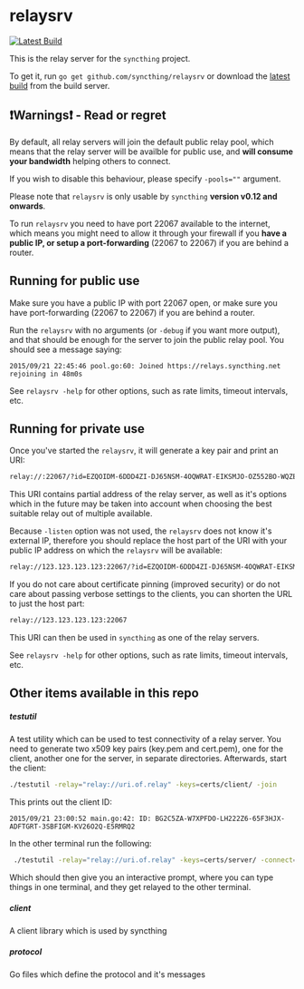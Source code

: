 relaysrv
========

[![Latest Build](http://img.shields.io/jenkins/s/http/build.syncthing.net/relaysrv.svg?style=flat-square)](http://build.syncthing.net/job/relaysrv/lastBuild/)

This is the relay server for the `syncthing` project.

To get it, run `go get github.com/syncthing/relaysrv` or download the
[latest build](http://build.syncthing.net/job/relaysrv/lastSuccessfulBuild/artifact/)
from the build server.

:exclamation:Warnings:exclamation: - Read or regret 
-----

By default, all relay servers will join the default public relay pool, which means that the relay server will be availble for public use, and **will consume your bandwidth** helping others to connect.

If you wish to disable this behaviour, please specify `-pools=""` argument.

Please note that `relaysrv` is only usable by `syncthing` **version v0.12 and onwards**.

To run `relaysrv` you need to have port 22067 available to the internet, which means you might need to allow it through your firewall if you **have a public IP, or setup a port-forwarding** (22067 to 22067) if you are behind a router.

Running for public use
----
Make sure you have a public IP with port 22067 open, or make sure you have port-forwarding (22067 to 22067) if you are behind a router.

Run the `relaysrv` with no arguments (or `-debug` if you want more output), and that should be enough for the server to join the public relay pool.
You should see a message saying:
```
2015/09/21 22:45:46 pool.go:60: Joined https://relays.syncthing.net rejoining in 48m0s
```

See `relaysrv -help` for other options, such as rate limits, timeout intervals, etc.

Running for private use
-----

Once you've started the `relaysrv`, it will generate a key pair and print an URI:
```bash
relay://:22067/?id=EZQOIDM-6DDD4ZI-DJ65NSM-4OQWRAT-EIKSMJO-OZ552BO-WQZEGYY-STS5RQM&pingInterval=1m0s&networkTimeout=2m0s&sessionLimitBps=0&globalLimitBps=0&statusAddr=:22070
```

This URI contains partial address of the relay server, as well as it's options which in the future may be taken into account when choosing the best suitable relay out of multiple available.

Because `-listen` option was not used, the `relaysrv` does not know it's external IP, therefore you should replace the host part of the URI with your public IP address on which the `relaysrv` will be available:

```bash
relay://123.123.123.123:22067/?id=EZQOIDM-6DDD4ZI-DJ65NSM-4OQWRAT-EIKSMJO-OZ552BO-WQZEGYY-STS5RQM&pingInterval=1m0s&networkTimeout=2m0s&sessionLimitBps=0&globalLimitBps=0&statusAddr=:22070
```

If you do not care about certificate pinning (improved security) or do not care about passing verbose settings to the clients, you can shorten the URL to just the host part:

```bash
relay://123.123.123.123:22067
```

This URI can then be used in `syncthing` as one of the relay servers.

See `relaysrv -help` for other options, such as rate limits, timeout intervals, etc.

Other items available in this repo
----
##### testutil 
A test utility which can be used to test connectivity of a relay server. 
You need to generate two x509 key pairs (key.pem and cert.pem), one for the client, another one for the server, in separate directories.
Afterwards, start the client:
```bash
./testutil -relay="relay://uri.of.relay" -keys=certs/client/ -join
```

This prints out the client ID:
```
2015/09/21 23:00:52 main.go:42: ID: BG2C5ZA-W7XPFDO-LH222Z6-65F3HJX-ADFTGRT-3SBFIGM-KV26O2Q-E5RMRQ2
```

In the other terminal run the following:

```bash
 ./testutil -relay="relay://uri.of.relay" -keys=certs/server/ -connect=BG2C5ZA-W7XPFDO-LH222Z6-65F3HJX-ADFTGRT-3SBFIGM-KV26O2Q-E5RMRQ2
```

Which should then give you an interactive prompt, where you can type things in one terminal, and they get relayed to the other terminal.

##### client

A client library which is used by syncthing

##### protocol

Go files which define the protocol and it's messages
